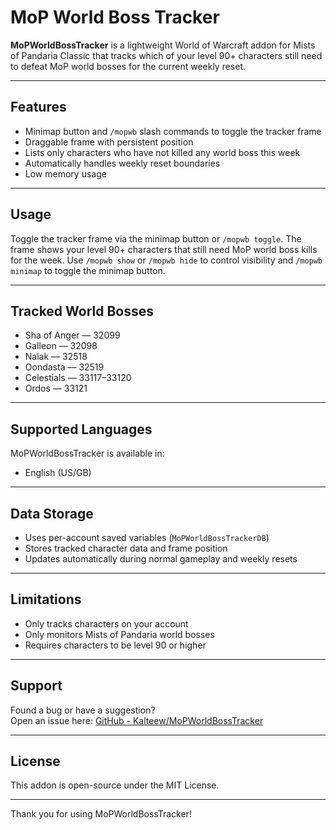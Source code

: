 # MoP World Boss Tracker

**MoPWorldBossTracker** is a lightweight World of Warcraft addon for Mists of Pandaria Classic that tracks which of your level 90+ characters still need to defeat MoP world bosses for the current weekly reset.

---

## Features

- Minimap button and `/mopwb` slash commands to toggle the tracker frame
- Draggable frame with persistent position
- Lists only characters who have not killed any world boss this week
- Automatically handles weekly reset boundaries
- Low memory usage

---

## Usage

Toggle the tracker frame via the minimap button or `/mopwb toggle`. The frame shows your level 90+ characters that still need MoP world boss kills for the week. Use `/mopwb show` or `/mopwb hide` to control visibility and `/mopwb minimap` to toggle the minimap button.

---

## Tracked World Bosses

- Sha of Anger — 32099
- Galleon — 32098
- Nalak — 32518
- Oondasta — 32519
- Celestials — 33117–33120
- Ordos — 33121

---

## Supported Languages

MoPWorldBossTracker is available in:

- English (US/GB)

---

## Data Storage

- Uses per-account saved variables (`MoPWorldBossTrackerDB`)
- Stores tracked character data and frame position
- Updates automatically during normal gameplay and weekly resets

---

## Limitations

- Only tracks characters on your account
- Only monitors Mists of Pandaria world bosses
- Requires characters to be level 90 or higher

---

## Support

Found a bug or have a suggestion?  
Open an issue here: [GitHub - Kalteew/MoPWorldBossTracker](https://github.com/Kalteew/MoPWorldBossTracker)

---

## License

This addon is open-source under the MIT License.

---

Thank you for using MoPWorldBossTracker!

